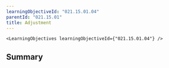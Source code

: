 ```yaml
---
learningObjectiveId: "021.15.01.04"
parentId: "021.15.01"
title: Adjustment
---
```


```tsx eval
<LearningObjectives learningObjectiveId={"021.15.01.04"} />
```

## Summary
